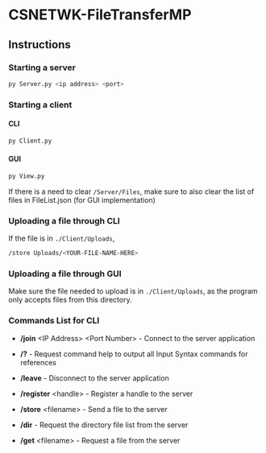 # CSNETWK-FileTransferMP

## Instructions

### Starting a server

``` bash
py Server.py <ip address> <port>
```



### Starting a client

#### CLI
```bash
py Client.py
```

#### GUI
```bash
py View.py
```

If there is a need to clear `/Server/Files`, make sure to also clear the list of files in FileList.json (for GUI implementation)


### Uploading a file through CLI
If the file is in `./Client/Uploads`,
```bash
/store Uploads/<YOUR-FILE-NAME-HERE>
```

### Uploading a file through GUI
Make sure the file needed to upload is in `./Client/Uploads`, as the program only accepts files from this directory.


### Commands List for CLI
- **/join** \<IP Address\> \<Port Number\> - Connect to the server application

- **/?** - Request command help to output all Input Syntax commands for references

- **/leave** - Disconnect to the server application

- **/register** \<handle\> - Register a handle to the server

- **/store** \<filename\> - Send a file to the server

- **/dir** - Request the directory file list from the server

- **/get** \<filename\> - Request a file from the server

